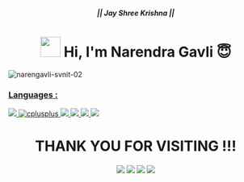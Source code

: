 <h5 align="center">|| Jay Shree Krishna ||</h5>
<!-- Intro -->
<h1 align="center"><img height="40" src="https://c.tenor.com/Wx9IEmZZXSoAAAAi/hi.gif" /> Hi, I'm Narendra Gavli 😇</h1>
<!-- End of Intro -->
<!-- Views -->
<a href="https://github.com/narengavli-svnit-02/"><img align="left" src="https://komarev.com/ghpvc/?username=narengavli-svnit-02&label=Profile%20views&color=6930C3&style=for-the-badge" alt="narengavli-svnit-02" />
<!-- End of Views -->
<br>
<!-- Languages -->
<h3 align="left">Languages :</h3>
<a href="https://www.python.org" target="_blank"> <img src="https://img.shields.io/badge/python-3670A0?style=for-the-badge&logo=python&logoColor=ffdd54"/> </a>
<a href="https://www.geeksforgeeks.org/c-language-set-1-introduction/" target="_blank"> <img src="https://img.shields.io/badge/c-%2300599C.svg?style=for-the-badge&logo=c&logoColor=white" alt="cplusplus"/> </a>   
<a href="https://www.w3schools.com/cpp/" target="_blank"> <img src="https://img.shields.io/badge/c++-%2300599C.svg?style=for-the-badge&logo=c%2B%2B&logoColor=white"/> </a>
<a href="https://www.w3.org/html/" target="_blank"> <img src="https://img.shields.io/badge/html-%23E34F26.svg?style=for-the-badge&logo=html5&logoColor=white"/> </a>
<a href="https://www.w3schools.com/css/" target="_blank"> <img src="https://img.shields.io/badge/css-%231572B6.svg?style=for-the-badge&logo=css3&logoColor=white"/> </a> 
<a href="https://developer.mozilla.org/en-US/docs/Web/JavaScript" target="_blank"> <img src="https://img.shields.io/badge/javascript-%23323330.svg?style=for-the-badge&logo=javascript&logoColor=%23F7DF1E"/> </a> 
<!-- Thank You -->
<h1 align="center">THANK YOU FOR VISITING !!!</h1>
<!-- End of Thank You -->

<!-- Social Media -->
<p align="center">
  <a href="https://www.linkedin.com/in/narendragavli-svnit/" target="blank"><img align="center" src="https://img.shields.io/badge/NARENDRA GAVLI-%230077B5.svg?style=for-the-badge&logo=linkedin&logoColor=white" /></a>
  <a href="https://www.instagram.com/naren_gavli/" target="blank"><img align="center" src="https://img.shields.io/badge/NAREN GAVLI-%23E4405F.svg?style=for-the-badge&logo=Instagram&logoColor=white" /></a>
  <a href="#" target="blank"><img align="center" src="https://img.shields.io/badge/Telegram-%231877F2.svg?style=for-the-badge&logo=Telegram&logoColor=white" /></a>
  <a href="https://twitter.com/naren_gavli" target="blank"><img align="center" src="https://img.shields.io/badge/NAREN GAVLI-%231DA1F2.svg?style=for-the-badge&logo=Twitter&logoColor=white" /></a>
</p>
<!-- End of Social Media -->
